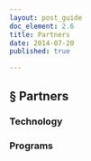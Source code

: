 ```yaml
---
layout: post_guide
doc_element: 2.6
title: Partners
date: 2014-07-20
published: true

---
```


## &sect; Partners

### Technology

### Programs


